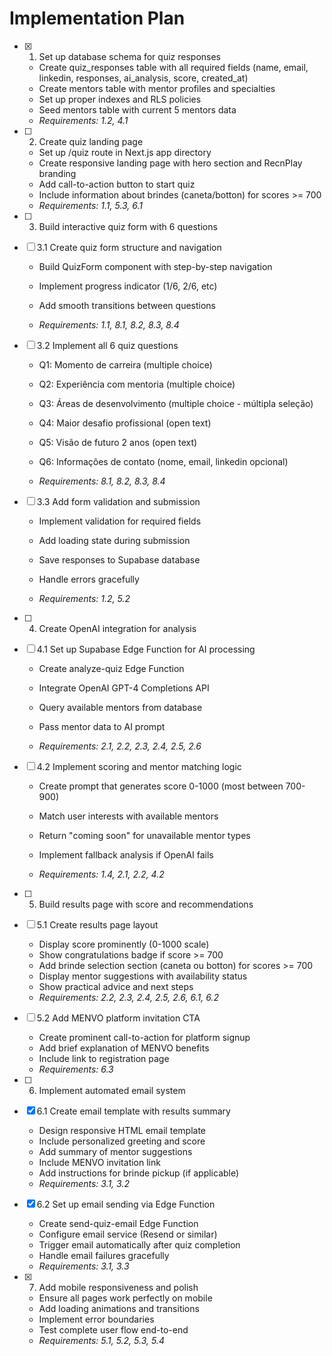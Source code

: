 # Implementation Plan

- [x] 1. Set up database schema for quiz responses



  - Create quiz_responses table with all required fields (name, email, linkedin, responses, ai_analysis, score, created_at)
  - Create mentors table with mentor profiles and specialties
  - Set up proper indexes and RLS policies
  - Seed mentors table with current 5 mentors data
  - _Requirements: 1.2, 4.1_




- [ ] 2. Create quiz landing page
  - Set up /quiz route in Next.js app directory
  - Create responsive landing page with hero section and RecnPlay branding
  - Add call-to-action button to start quiz
  - Include information about brindes (caneta/botton) for scores >= 700
  - _Requirements: 1.1, 5.3, 6.1_



- [ ] 3. Build interactive quiz form with 6 questions
- [ ] 3.1 Create quiz form structure and navigation
  - Build QuizForm component with step-by-step navigation


  - Implement progress indicator (1/6, 2/6, etc)
  - Add smooth transitions between questions
  - _Requirements: 1.1, 8.1, 8.2, 8.3, 8.4_

- [ ] 3.2 Implement all 6 quiz questions
  - Q1: Momento de carreira (multiple choice)
  - Q2: Experiência com mentoria (multiple choice)



  - Q3: Áreas de desenvolvimento (multiple choice - múltipla seleção)
  - Q4: Maior desafio profissional (open text)
  - Q5: Visão de futuro 2 anos (open text)
  - Q6: Informações de contato (nome, email, linkedin opcional)
  - _Requirements: 8.1, 8.2, 8.3, 8.4_



- [ ] 3.3 Add form validation and submission
  - Implement validation for required fields
  - Add loading state during submission
  - Save responses to Supabase database

  - Handle errors gracefully
  - _Requirements: 1.2, 5.2_

- [ ] 4. Create OpenAI integration for analysis
- [ ] 4.1 Set up Supabase Edge Function for AI processing
  - Create analyze-quiz Edge Function
  - Integrate OpenAI GPT-4 Completions API


  - Query available mentors from database
  - Pass mentor data to AI prompt
  - _Requirements: 2.1, 2.2, 2.3, 2.4, 2.5, 2.6_

- [ ] 4.2 Implement scoring and mentor matching logic
  - Create prompt that generates score 0-1000 (most between 700-900)


  - Match user interests with available mentors
  - Return "coming soon" for unavailable mentor types
  - Implement fallback analysis if OpenAI fails
  - _Requirements: 1.4, 2.1, 2.2, 4.2_


- [ ] 5. Build results page with score and recommendations
- [ ] 5.1 Create results page layout
  - Display score prominently (0-1000 scale)
  - Show congratulations badge if score >= 700
  - Add brinde selection section (caneta ou botton) for scores >= 700
  - Display mentor suggestions with availability status
  - Show practical advice and next steps
  - _Requirements: 2.2, 2.3, 2.4, 2.5, 2.6, 6.1, 6.2_

- [ ] 5.2 Add MENVO platform invitation CTA
  - Create prominent call-to-action for platform signup
  - Add brief explanation of MENVO benefits
  - Include link to registration page
  - _Requirements: 6.3_

- [ ] 6. Implement automated email system
- [x] 6.1 Create email template with results summary

  - Design responsive HTML email template
  - Include personalized greeting and score
  - Add summary of mentor suggestions
  - Include MENVO invitation link
  - Add instructions for brinde pickup (if applicable)
  - _Requirements: 3.1, 3.2_

- [x] 6.2 Set up email sending via Edge Function

  - Create send-quiz-email Edge Function
  - Configure email service (Resend or similar)
  - Trigger email automatically after quiz completion
  - Handle email failures gracefully
  - _Requirements: 3.1, 3.3_

- [x] 7. Add mobile responsiveness and polish


  - Ensure all pages work perfectly on mobile
  - Add loading animations and transitions
  - Implement error boundaries
  - Test complete user flow end-to-end
  - _Requirements: 5.1, 5.2, 5.3, 5.4_